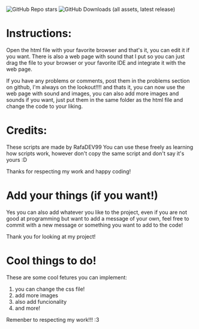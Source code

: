 ![GitHub Repo stars](https://img.shields.io/github/stars/RafaDEV99/Pagina-web-simple)
![GitHub Downloads (all assets, latest release)](https://img.shields.io/github/downloads/RafaDEV99/Pagina-web-simple/latest/total)

# Instructions:
Open the html file with your favorite browser and that's it, you can edit it if you want. There is also a web page with sound that I put so you can just drag the file to your
browser or your favorite IDE and integrate it with the web page.

If you have any problems or comments, post them in the problems section on github, I'm always on the lookout!!!!
and thats it, you can now use the web page with sound and images, you can also add more images and sounds if you want, just put them in the same folder as the html file and change the code to your liking.

# Credits:
These scripts are made by RafaDEV99 You can use these freely as learning how scripts work, however don't copy the same script and don't say it's yours :D

Thanks for respecting my work and happy coding!

# Add your things (if you want!)
Yes you can also add whatever you like to the project, even if you are not good at programming but want to add a message of your own, feel free to commit with a new message or something you want to add to the code!

Thank you for looking at my project!

# Cool things to do!
These are some cool fetures you can implement:
1. you can change the css file!
2. add more images
3. also add funcionality
4. and more!

Remenber to respecting my work!!! :3

